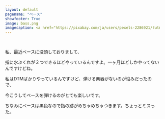 ```yaml
---
layout: default
pagename: "ベース"
showfooter: True
image: bass.png
imagecaption: <a href="https://pixabay.com/ja/users/pexels-2286921/?utm_source=link-attribution&amp;utm_medium=referral&amp;utm_campaign=image&amp;utm_content=1841186">Pexels</a>による<a href="https://pixabay.com/ja/?utm_source=link-attribution&amp;utm_medium=referral&amp;utm_campaign=image&amp;utm_content=1841186">Pixabay</a>からの画像
---
```


<br>

私、最近ベースに没頭しておりまして、

指に水ぶくれが２つできるほどやっているんですよ。一ヶ月ほどしかやってないんですけどね。

私はDTMばかりやっているんですけど、弾ける楽器がないのが悩みだったので、

今こうしてベースを弾けるのがとても楽しいです。

ちなみにベースは黒色なので指の跡がめちゃめちゃつきます。ちょっとミスった。
